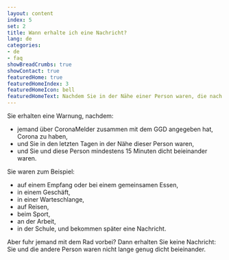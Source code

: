 ```yaml
---
layout: content
index: 5
set: 2
title: Wann erhalte ich eine Nachricht?
lang: de
categories:
- de
- faq
showBreadCrumbs: true
showContact: true
featuredHome: true
featuredHomeIndex: 3
featuredHomeIcon: bell
featuredHomeText: Nachdem Sie in der Nähe einer Person waren, die nach Ihrer Begegnung getestet wurde und Corona hat.
---
```

Sie erhalten eine Warnung, nachdem:
* jemand über CoronaMelder zusammen mit dem GGD angegeben hat, Corona zu haben,
* und Sie in den letzten Tagen in der Nähe dieser Person waren,
* und Sie und diese Person mindestens 15 Minuten dicht beieinander waren.

Sie waren zum Beispiel:
- auf einem Empfang oder bei einem gemeinsamen Essen,
- in einem Geschäft,
- in einer Warteschlange,
- auf Reisen,
- beim Sport,
- an der Arbeit,
- in der Schule,
und bekommen später eine Nachricht.

Aber fuhr jemand mit dem Rad vorbei? Dann erhalten Sie keine Nachricht: Sie und die andere Person waren nicht lange genug dicht beieinander.
